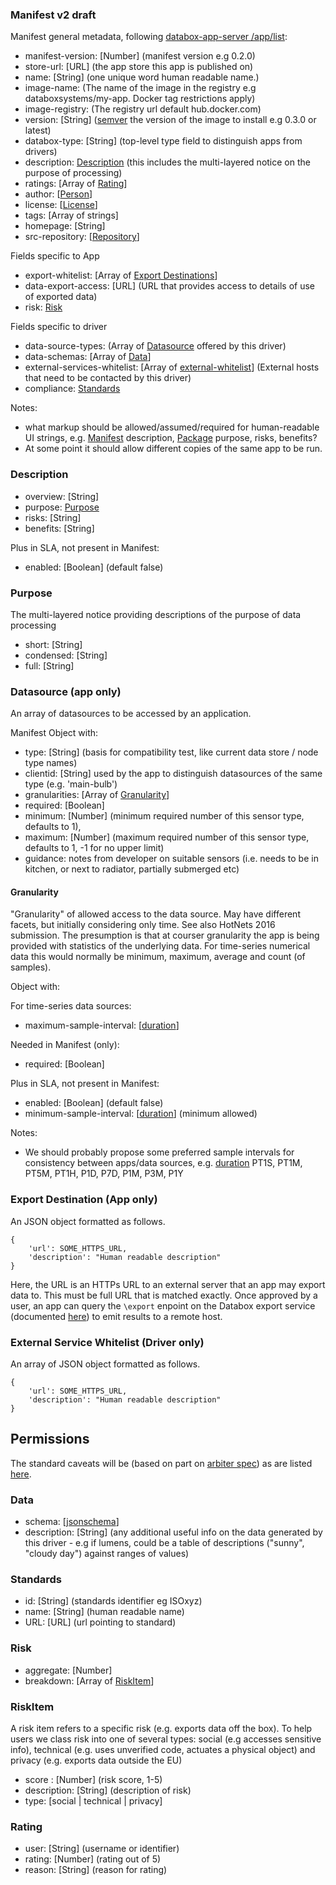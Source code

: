 ### Manifest v2 draft

Manifest general metadata, following [databox-app-server /app/list](https://github.com/me-box/databox-app-server#applist):

- manifest-version: [Number] \(manifest version e.g 0.2.0)
- store-url: [URL] \(the app store this app is published on)
- name: [String] \(one unique word human readable name.)
- image-name: \(The name of the image in the registry e.g databoxsystems/my-app. Docker tag restrictions apply)
- image-registry: \(The registry url default hub.docker.com)
- version: [String] \([semver](http://semver.org/) the version of the image to install e.g 0.3.0 or latest)
- databox-type: [String] \(top-level type field to distinguish apps from drivers)
- description: [Description](#description) \(this includes the multi-layered notice on the purpose of processing)
- ratings: [Array of [Rating](#rating)]
- author: [[Person](https://docs.npmjs.com/files/package.json#people-fields-author-contributors)]
- license: [[License](https://docs.npmjs.com/files/package.json#license)]
- tags: [Array of strings]
- homepage: [String]
- src-repository: [[Repository](https://docs.npmjs.com/files/package.json#repository)]

Fields specific to App
- export-whitelist: [Array of [Export Destinations](#export-destination)]
- data-export-access: [URL] \(URL that provides access to details of use of exported data)
- risk: [Risk](#risk)

Fields specific to driver
- data-source-types: \(Array of [Datasource](#datasource) offered by this driver)
- data-schemas: [Array of [Data](#data)]
- external-services-whitelist: [Array of [external-whitelist](#external-whitelist)]  \(External hosts that need to be contacted by this driver)
- compliance: [Standards](#standards)

Notes:

- what markup should be allowed/assumed/required for human-readable UI strings, e.g. [Manifest](#manifest) description, [Package](#package) purpose, risks, benefits?
- At some point it should allow different copies of the same app to be run.

### Description

- overview: [String]
- purpose: [Purpose](#purpose)
- risks: [String]
- benefits: [String]


Plus in SLA, not present in Manifest:

- enabled: [Boolean] \(default false)

### Purpose

The multi-layered notice providing descriptions of the purpose of data processing

- short: [String]
- condensed: [String]
- full: [String]

### Datasource (app only)

An array of datasources to be accessed by an application.

Manifest Object with:

- type: [String] \(basis for compatibility test, like current data store / node type names)
- clientid: [String] used by the app to distinguish datasources of the same type (e.g. 'main-bulb')
- granularities: [Array of [Granularity](#granularity)]
- required: [Boolean]
- minimum: [Number] \(minimum required number of this sensor type, defaults to 1),
- maximum: [Number] \(maximum required number of this sensor type, defaults to 1, -1 for no upper limit)
- guidance:  notes from developer on suitable sensors (i.e. needs to be in kitchen, or next to radiator, partially submerged etc)

#### Granularity

"Granularity" of allowed access to the data source.
May have different facets, but initially considering only time. See also HotNets 2016 submission.
The presumption is that at courser granularity the app is being provided with statistics of the underlying data. For time-series numerical data this would normally be minimum, maximum, average and count (of samples).

Object with:

For time-series data sources:

- maximum-sample-interval: [[duration](https://www.w3.org/TR/xmlschema-2/#duration)]

Needed in Manifest (only):

- required: [Boolean]

Plus in SLA, not present in Manifest:

- enabled: [Boolean] \(default false)
- minimum-sample-interval: [[duration](https://www.w3.org/TR/xmlschema-2/#duration)] \(minimum allowed)

Notes:

- We should probably propose some preferred sample intervals for consistency between apps/data sources, e.g. [duration](https://www.w3.org/TR/xmlschema-2/#duration) PT1S, PT1M, PT5M, PT1H, P1D, P7D, P1M, P3M, P1Y

### Export Destination (App only)

An JSON object formatted as follows.

    {
        'url': SOME_HTTPS_URL,
        'description': "Human readable description"
    }

Here, the URL is an HTTPs URL to an external server that an app may export data to. This must be full URL that is matched exactly. Once approved by a user, an app can query the `\export` enpoint on the Databox export service (documented [here](https://github.com/me-box/databox-export-service#api)) to emit results to a remote host.


### External Service Whitelist (Driver only)

An array of JSON object formatted as follows.

    {
        'url': SOME_HTTPS_URL,
        'description': "Human readable description"
    }


## Permissions

The standard caveats will be (based on part on [arbiter spec](https://github.com/me-box/databox-arbiter)) as are listed [here](token-auth.md).

### Data

- schema: [[jsonschema](json-schema.org)]
- description: [String] \(any additional useful info on the data generated by this driver - e.g if lumens, could be a table of descriptions ("sunny", "cloudy day") against ranges of values)

### Standards

- id: [String] \(standards identifier eg ISOxyz)
- name: [String] \(human readable name)
- URL: [URL] \(url pointing to standard)

### Risk

- aggregate: [Number]
- breakdown: [Array of [RiskItem](#RiskItem)]

### RiskItem

A risk item refers to a specific risk (e.g. exports data off the box).  To help users we class risk into one of several types: social (e.g accesses sensitive info), technical (e.g. uses unverified code, actuates a physical object) and privacy (e.g. exports data outside the EU)

- score : [Number] \(risk score, 1-5)
- description: [String] \(description of risk)
- type: [social | technical | privacy]

### Rating

- user: [String] \(username or identifier)
- rating: [Number] \(rating out of 5)
- reason: [String] \(reason for rating)

